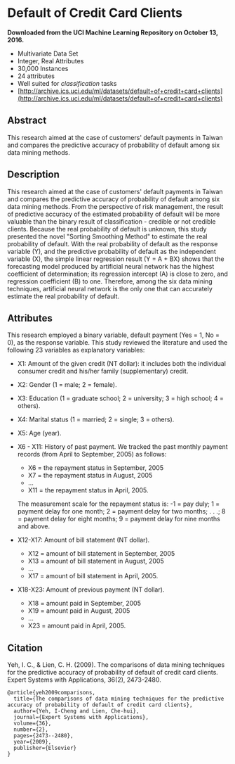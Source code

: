 # Default of Credit Card Clients

**Downloaded from the UCI Machine Learning Repository on October 13, 2016.**

- Multivariate Data Set
- Integer, Real Attributes
- 30,000 Instances
- 24 attributes
- Well suited for _classification_ tasks
- [http://archive.ics.uci.edu/ml/datasets/default+of+credit+card+clients](http://archive.ics.uci.edu/ml/datasets/default+of+credit+card+clients)

## Abstract

This research aimed at the case of customers' default payments in Taiwan and compares the predictive accuracy of probability of default among six data mining methods.

## Description

This research aimed at the case of customers' default payments in Taiwan and compares the predictive accuracy of probability of default among six data mining methods. From the perspective of risk management, the result of predictive accuracy of the estimated probability of default will be more valuable than the binary result of classification - credible or not credible clients. Because the real probability of default is unknown, this study presented the novel "Sorting Smoothing Method" to estimate the real probability of default. With the real probability of default as the response variable (Y), and the predictive probability of default as the independent variable (X), the simple linear regression result (Y = A + BX) shows that the forecasting model produced by artificial neural network has the highest coefficient of determination; its regression intercept (A) is close to zero, and regression coefficient (B) to one. Therefore, among the six data mining techniques, artificial neural network is the only one that can accurately estimate the real probability of default.

## Attributes

This research employed a binary variable, default payment (Yes = 1, No = 0), as the response variable. This study reviewed the literature and used the following 23 variables as explanatory variables:

- X1: Amount of the given credit (NT dollar): it includes both the individual consumer credit and his/her family (supplementary) credit.
- X2: Gender (1 = male; 2 = female).
- X3: Education (1 = graduate school; 2 = university; 3 = high school; 4 = others).
- X4: Marital status (1 = married; 2 = single; 3 = others).
- X5: Age (year).
- X6 - X11: History of past payment. We tracked the past monthly payment records (from April to September, 2005) as follows:

    - X6 = the repayment status in September, 2005
    - X7 = the repayment status in August, 2005
    - &hellip;
    - X11 = the repayment status in April, 2005.

    The measurement scale for the repayment status is: -1 = pay duly; 1 = payment delay for one month; 2 = payment delay for two months; . . .; 8 = payment delay for eight months; 9 = payment delay for nine months and above.

- X12-X17: Amount of bill statement (NT dollar).

    - X12 = amount of bill statement in September, 2005
    - X13 = amount of bill statement in August, 2005
    - &hellip;
    - X17 = amount of bill statement in April, 2005.

- X18-X23: Amount of previous payment (NT dollar).

    - X18 = amount paid in September, 2005
    - X19 = amount paid in August, 2005
    - &hellip;
    - X23 = amount paid in April, 2005.

## Citation

Yeh, I. C., & Lien, C. H. (2009). The comparisons of data mining techniques for the predictive accuracy of probability of default of credit card clients. Expert Systems with Applications, 36(2), 2473-2480.

```
@article{yeh2009comparisons,
  title={The comparisons of data mining techniques for the predictive accuracy of probability of default of credit card clients},
  author={Yeh, I-Cheng and Lien, Che-hui},
  journal={Expert Systems with Applications},
  volume={36},
  number={2},
  pages={2473--2480},
  year={2009},
  publisher={Elsevier}
}
```

